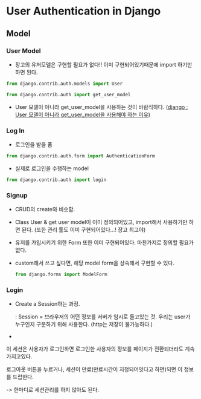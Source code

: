 # User Authentication in Django

## Model

### User Model

- 장고의 유저모델은 구현할 필요가 없다!!
  이미 구현되어있기때문에 import 하기만 하면 된다.

```python
from django.contrib.auth.models import User
```

```python
from django.contrib.auth import get_user_model
```

- User 모델이 아니라 get_user_model을 사용하는 것이 바람직하다.
  ([django : User 모델이 아니라 get_user_model을 사용해야 하는 이유](https://docs.djangoproject.com/ko/2.1/topics/auth/customizing/#referencing-the-user-model))

### Log In

- 로그인을 받을 폼

```python
from django.contrib.auth.form import AuthenticationForm
```

- 실제로 로그인을 수행하는 model

```python
from django.contrib.auth import login
```





### Signup

- CRUD의 create와 비슷함.

- Class User & get user model이 이미 정의되어있고, import해서 사용하기만 하면 된다.
  (또한 관리 툴도 이미 구현되어있다...! 장고 최고야)

- 유저를 가입시키기 위한 Form 또한 이미 구현되어있다. 마찬가지로 정의할 필요가 없다.

- custom해서 쓰고 싶다면, 해당 model form을 상속해서 구현할 수 있다.

  ```python
  from django.forms import ModelForm
  ```



### Login

- Create a Session하는 과정.

  : Session = 브라우저의 어떤 정보를 서버가 임시로 들고있는 것. 우리는 user가 누구인지 구분하기 위해 사용한다. (http는 저장이 불가능하다.)

- 

  

  

  이 세션은 사용자가 로그인하면 로그인한 사용자의 정보를 페이지가 전환되더라도 계속 가지고있다.

로그아웃 버튼을 누르거나, 세션이 만료(만료시간이 지정되어잇다고 하면)되면 이 정보를 드랍한다.

-> 한마디로 세션관리를 하지 않아도 된다.

